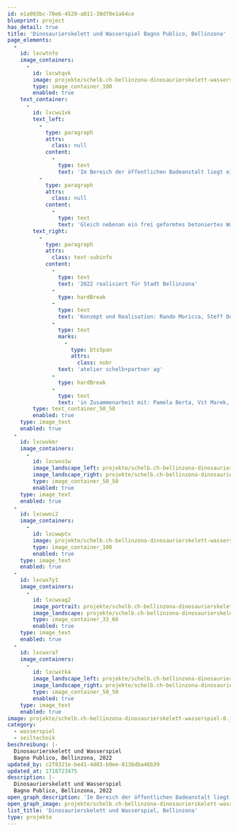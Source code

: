 ```yaml
---
id: e1a093bc-70e6-4529-a011-30d79e1a64ce
blueprint: project
has_detail: true
title: 'Dinosaurierskelett und Wasserspiel Bagno Publico, Bellinzona'
page_elements:
  -
    id: lxcwtnfe
    image_containers:
      -
        id: lxcwtqvk
        image: projekte/schelb.ch-bellinzona-dinosaurierskelett-wasserspiel-0.jpg
        type: image_container_100
        enabled: true
    text_container:
      -
        id: lxcwu1xk
        text_left:
          -
            type: paragraph
            attrs:
              class: null
            content:
              -
                type: text
                text: 'Im Bereich der öffentlichen Badeanstalt liegt ein, im Sand verbuddeltes, T-Rex Skelett. Es animiert die Kinder mit archäologischem Eifer, Fossilien freizulegen. Auch kleine Beute und sonstige Gegenstände sind in Dino`s Bauchgerippe zu finden. Natürlich alles aus Stein gemeisselt.'
          -
            type: paragraph
            attrs:
              class: null
            content:
              -
                type: text
                text: 'Gleich nebenan ein frei geformtes betoniertes Wasserspiel für das ultimative Sand-Matsch-Buddelerlebnis.'
        text_right:
          -
            type: paragraph
            attrs:
              class: text-subinfo
            content:
              -
                type: text
                text: '2022 realisiert für Stadt Bellinzona'
              -
                type: hardBreak
              -
                type: text
                text: 'Konzept und Realisation: Rando Moricca, Steff Dobler, '
              -
                type: text
                marks:
                  -
                    type: btsSpan
                    attrs:
                      class: nobr
                text: 'atelier schelb+partner ag'
              -
                type: hardBreak
              -
                type: text
                text: 'in Zusammenarbeit mit: Pamela Berta, Vit Marek, Ronny Egger, Werkhof Bellinzona'
        type: text_container_50_50
        enabled: true
    type: image_text
    enabled: true
  -
    id: lxcwvkmr
    image_containers:
      -
        id: lxcwvo1w
        image_landscape_left: projekte/schelb.ch-bellinzona-dinosaurierskelett-wasserspiel-4.jpg
        image_landscape_right: projekte/schelb.ch-bellinzona-dinosaurierskelett-wasserspiel-5.jpg
        type: image_container_50_50
        enabled: true
    type: image_text
    enabled: true
  -
    id: lxcwwoi2
    image_containers:
      -
        id: lxcwwptx
        image: projekte/schelb.ch-bellinzona-dinosaurierskelett-wasserspiel-1.png
        type: image_container_100
        enabled: true
    type: image_text
    enabled: true
  -
    id: lxcwx7y1
    image_containers:
      -
        id: lxcwxag2
        image_portrait: projekte/schelb.ch-bellinzona-dinosaurierskelett-wasserspiel-3.jpg
        image_landscape: projekte/schelb.ch-bellinzona-dinosaurierskelett-wasserspiel-8.jpg
        type: image_container_33_66
        enabled: true
    type: image_text
    enabled: true
  -
    id: lxcwxra7
    image_containers:
      -
        id: lxcwxtk4
        image_landscape_left: projekte/schelb.ch-bellinzona-dinosaurierskelett-wasserspiel-6.jpg
        image_landscape_right: projekte/schelb.ch-bellinzona-dinosaurierskelett-wasserspiel-7.jpg
        type: image_container_50_50
        enabled: true
    type: image_text
    enabled: true
image: projekte/schelb.ch-bellinzona-dinosaurierskelett-wasserspiel-0.jpg
category:
  - wasserspiel
  - seiltechnik
beschreibung: |-
  Dinosaurierskelett und Wasserspiel
  Bagno Publico, Bellinzona, 2022
updated_by: c2f8321e-be41-4d83-b9ee-8136dba46b39
updated_at: 1718723475
description: |-
  Dinosaurierskelett und Wasserspiel
  Bagno Publico, Bellinzona, 2022
open_graph_description: 'Im Bereich der öffentlichen Badeanstalt liegt ein, im Sand verbuddeltes, T-Rex Skelett. Es animiert die Kinder mit archäologischem Eifer, Fossilien freizulegen. Auch kleine Beute und sonstige Gegenstände sind in Dino`s Bauchgerippe zu finden. Natürlich alles aus Stein gemeisselt. Gleich nebenan ein frei geformtes betoniertes Wasserspiel für das ultimative Sand-Matsch-Buddelerlebnis.'
open_graph_image: projekte/schelb.ch-bellinzona-dinosaurierskelett-wasserspiel-0.jpg
list_title: 'Dinosaurierskelett und Wasserspiel, Bellinzona'
type: projekte
---
```

